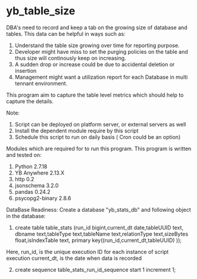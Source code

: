 # yb_table_size

DBA's need to record and keep a tab on the growing size of database and tables. This data can be helpful in ways such as:

1) Understand the table size growing over time for reporting purpose.
2) Developer might have miss to set the purging policies on the table and thus size will continously keep on increasing.
3) A sudden drop or increase could be due to accidental deletion or insertion
4) Management might want a utilization report for each Database in multi tennant environment.

This program aim to capture the table level metrics which should help to capture the details.

Note:
1) Script can be deployed on platform server, or external servers as well
2) Install the dependent module require by this script
3) Schedule this script to run on daily basis ( Cron could be an option)

Modules which are required for to run this program. This program is written and tested on:

1) Python 2.7.18
2) YB Anywhere 2.13.X
3) http                               0.2
4) jsonschema                         3.2.0
5) pandas                             0.24.2
6) psycopg2-binary                    2.8.6

DataBase Readiness:
Create a database "yb_stats_db" and following object in the database:

1) create table table_stats (run_id bigint,current_dt date,tableUUID text, dbname text,tableType text,tableName text,relationType text,sizeBytes float,isIndexTable text, primary key((run_id,current_dt,tableUUID) ));

Here,
run_id, is the unique execution ID for each instance of script execution
current_dt, is the date when data is recorded

2) create sequence table_stats_run_id_sequence start 1 increment 1;
